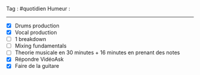 Tag : #quotidien 
Humeur : 
***

- [x] Drums production 
- [x] Vocal production
- [ ] 1 breakdown 
- [ ] Mixing fundamentals
- [ ] Theorie musicale en 30 minutes + 16 minutes en prenant des notes
- [x] Répondre VidéoAsk
- [x] Faire de la guitare
